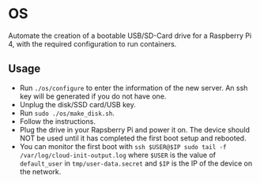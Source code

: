 # OS

Automate the creation of a bootable USB/SD-Card drive for a Raspberry Pi 4, with the required configuration to run containers.

## Usage

* Run `./os/configure` to enter the information of the new server. An ssh key will
be generated if you do not have one.
* Unplug the disk/SSD card/USB key.
* Run `sudo ./os/make_disk.sh`.
* Follow the instructions.
* Plug the drive in your Rapsberry Pi and power it on. The device should NOT be used until it has completed the first boot setup and rebooted. 
* You can monitor the first boot with `ssh $USER@$IP sudo tail -f /var/log/cloud-init-output.log` where `$USER` is the value of `default_user` in `tmp/user-data.secret` and `$IP` is the IP of the device on the network.

